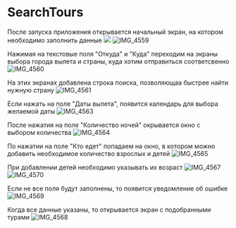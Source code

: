# SearchTours

После запуска приложения открывается начальный экран, на котором необходимо заполнить данные
<img src="https://github.com/MarkinaNatalia/SearchTours/assets/108276331/c93096b0-193f-4746-b324-2121973659d6">
![IMG_4559](https://github.com/MarkinaNatalia/SearchTours/assets/108276331/8671a21c-41b3-4d02-b27d-db354cf33c94)

Нажимая на текстовые поля "Откуда" и "Куда" переходим на экраны выбора города вылета и страны, куда хотим отправиться соответсвенно
![IMG_4560](https://github.com/MarkinaNatalia/SearchTours/assets/108276331/5307acd1-d54a-430f-b456-4b4ac0b65733)

На этих экранах добавлена строка поиска, позволяющаа быстрее найти нужную страну
![IMG_4561](https://github.com/MarkinaNatalia/SearchTours/assets/108276331/2ad69ef0-4fd3-43f2-8d28-aab22d06510e)

Если нажать на поле "Даты вылета", появится календарь для выбора желаемой даты
![IMG_4563](https://github.com/MarkinaNatalia/SearchTours/assets/108276331/d0bf33b3-53ba-4e29-bd57-27989d31b457)

После нажатия на поле "Количество ночей" окрывается окно с выбором количества
![IMG_4564](https://github.com/MarkinaNatalia/SearchTours/assets/108276331/5efcf29f-a18c-4e14-a533-a7b61866eff1)

По нажатии на поле "Кто едет" попадаем на окно, в котором можно добавить необходимое количество взрослых и детей
![IMG_4565](https://github.com/MarkinaNatalia/SearchTours/assets/108276331/68b24248-5e0b-402f-a5c7-bb52b9443555)

При добавлении детей необходимо указывать их возраст
![IMG_4567](https://github.com/MarkinaNatalia/SearchTours/assets/108276331/d82d4460-9898-421b-81cb-7520bd6b9b12)
![IMG_4570](https://github.com/MarkinaNatalia/SearchTours/assets/108276331/e469ebb1-56fd-4584-9b1c-302cb35854be)

Если не все поля будут заполнены, то появится уведомление об ошибке
![IMG_4569](https://github.com/MarkinaNatalia/SearchTours/assets/108276331/bbec0679-bd8e-4c05-b07c-7ac169bdfd01)

Когда все данные указаны, то открывается экран с подобранными турами
![IMG_4568](https://github.com/MarkinaNatalia/SearchTours/assets/108276331/c30de60f-226b-43da-8895-a71cf8553f7e)

